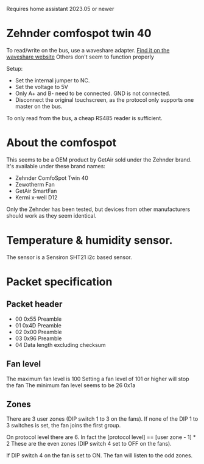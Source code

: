 Requires home assistant 2023.05 or newer

# Zehnder comfospot twin 40

To read/write on the bus, use a waveshare adapter. 
[Find it on the waveshare website](https://www.waveshare.com/usb-to-rs232-485-ttl.htm?sku=15817)
Others don't seem to function properly

Setup:
* Set the internal jumper to NC.
* Set the voltage to 5V
* Only A+ and B- need to be connected. GND is not connected.
* Disconnect the original touchscreen, as the protocol only supports one master on the bus.

To only read from the bus, a cheap RS485 reader is sufficient.

# About the comfospot
This seems to be a OEM product by GetAir sold under the Zehnder brand.
It's available under these brand names:
* Zehnder ComfoSpot Twin 40
* Zewotherm Fan
* GetAir SmartFan
* Kermi x-well D12


Only the Zehnder has been tested,
but devices from other manufacturers should work as they seem identical.

# Temperature & humidity sensor.
The sensor is a Sensiron SHT21 i2c based sensor.

# Packet specification
## Packet header
* 00 0x55 Preamble
* 01 0x4D Preamble
* 02 0x00 Preamble
* 03 0x96 Preamble
* 04 Data length excluding checksum

## Fan level
The maximum fan level is 100
Setting a fan level of 101 or higher will stop the fan
The minimum fan level seems to be 26 0x1a

## Zones
There are 3 user zones (DIP switch 1 to 3 on the fans).
If none of the DIP 1 to 3 switches is set, the fan joins the first group.

On protocol level there are 6.
In fact the [protocol level] == [user zone - 1] * 2
These are the even zones (DIP switch 4 set to OFF on the fans).

If DIP switch 4 on the fan is set to ON.
The fan will listen to the odd zones.
